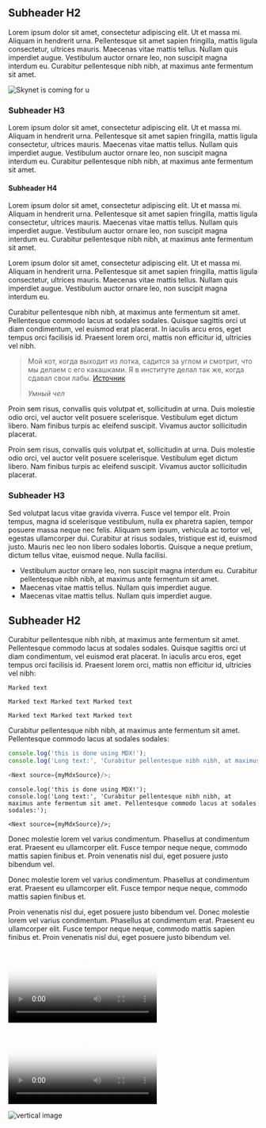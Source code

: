 ## Subheader H2

Lorem ipsum dolor sit amet, consectetur adipiscing elit. Ut et massa mi. Aliquam in hendrerit urna. Pellentesque sit
amet sapien fringilla, mattis ligula consectetur, ultrices mauris. Maecenas vitae mattis tellus. Nullam quis imperdiet
augue. Vestibulum auctor ornare leo, non suscipit magna interdum eu. Curabitur pellentesque nibh nibh, at maximus ante
fermentum sit amet.

![Skynet is coming for u](https://upload.wikimedia.org/wikipedia/commons/thumb/4/4d/Skynet_Terminator_logo.png/1200px-Skynet_Terminator_logo.png)

### Subheader H3

Lorem ipsum dolor sit amet, consectetur adipiscing elit. Ut et massa mi. Aliquam in hendrerit urna. Pellentesque sit
amet sapien fringilla, mattis ligula consectetur, ultrices mauris. Maecenas vitae mattis tellus. Nullam quis imperdiet
augue. Vestibulum auctor ornare leo, non suscipit magna interdum eu. Curabitur pellentesque nibh nibh, at maximus ante
fermentum sit amet.

#### Subheader H4

Lorem ipsum dolor sit amet, consectetur adipiscing elit. Ut et massa mi. Aliquam in hendrerit urna. Pellentesque sit
amet sapien fringilla, mattis ligula consectetur, ultrices mauris. Maecenas vitae mattis tellus. Nullam quis imperdiet
augue. Vestibulum auctor ornare leo, non suscipit magna interdum eu. Curabitur pellentesque nibh nibh, at maximus ante
fermentum sit amet.

<Note body="Lorem ipsum dolor sit amet, consectetur adipiscing elit. Ut et massa mi. Aliquam in hendrerit urna.
Pellentesque sit amet sapien fringilla, mattis ligula consectetur, ultrices mauris. Maecenas vitae mattis tellus. Nullam
quis imperdiet augue. Vestibulum auctor ornare leo, non suscipit magna interdum eu. Curabitur pellentesque nibh nibh, at
maximus ante fermentum sit amet."/>

Lorem ipsum dolor sit amet, consectetur adipiscing elit. Ut et massa mi. Aliquam in hendrerit urna. Pellentesque sit
amet sapien fringilla, mattis ligula consectetur, ultrices mauris. Maecenas vitae mattis tellus. Nullam quis imperdiet
augue. Vestibulum auctor ornare leo, non suscipit magna interdum eu.

Curabitur pellentesque nibh nibh, at maximus ante fermentum sit amet. Pellentesque commodo lacus at sodales sodales.
Quisque sagittis orci ut diam condimentum, vel euismod erat placerat. In iaculis arcu eros, eget tempus orci facilisis
id. Praesent lorem orci, mattis non efficitur id, ultricies vel nibh.

> Мой кот, когда выходит из лотка, садится за углом и смотрит, что мы делаем с его какашками.
> Я в институте делал так же, когда сдавал свои лабы. [Источник](https://www.anekdot.ru/)
>
><cite>Умный чел</cite>

Proin sem risus, convallis quis volutpat et, sollicitudin at urna. Duis molestie odio orci, vel auctor velit posuere
scelerisque. Vestibulum eget dictum libero. Nam finibus turpis ac eleifend suscipit. Vivamus auctor sollicitudin
placerat.

Proin sem risus, convallis quis volutpat et, sollicitudin at urna. Duis molestie odio orci, vel auctor velit posuere
scelerisque. Vestibulum eget dictum libero. Nam finibus turpis ac eleifend suscipit. Vivamus auctor sollicitudin
placerat.

### Subheader H3

Sed volutpat lacus vitae gravida viverra. Fusce vel tempor elit. Proin tempus, magna id scelerisque vestibulum, nulla ex
pharetra sapien, tempor posuere massa neque nec felis. Aliquam sem ipsum, vehicula ac tortor vel, egestas ullamcorper
dui. Curabitur at risus sodales, tristique est id, euismod justo. Mauris nec leo non libero sodales lobortis. Quisque a
neque pretium, dictum tellus vitae, euismod neque. Nulla facilisi.

- Vestibulum auctor ornare leo, non suscipit magna interdum eu. Curabitur pellentesque nibh nibh, at maximus ante
  fermentum sit amet.
- Maecenas vitae mattis tellus. Nullam quis imperdiet augue.
- Maecenas vitae mattis tellus. Nullam quis imperdiet augue.

## Subheader H2

Curabitur pellentesque nibh nibh, at maximus ante fermentum sit amet. Pellentesque commodo lacus at sodales sodales.
Quisque sagittis orci ut diam condimentum, vel euismod erat placerat. In iaculis arcu eros, eget tempus orci facilisis
id. Praesent lorem orci, mattis non efficitur id, ultricies vel nibh:

`Marked text`

`Marked text Marked text Marked text`

`Marked text Marked text Marked text`

Curabitur pellentesque nibh nibh, at maximus ante fermentum sit amet. Pellentesque commodo lacus at sodales sodales:

```typescript jsx
console.log('this is done using MDX!');
console.log('Long text:', 'Curabitur pellentesque nibh nibh, at maximus ante fermentum sit amet. Pellentesque commodo lacus at sodales sodales:');

<Next source={myMdxSource}/>;
```

```
console.log('this is done using MDX!');
console.log('Long text:', 'Curabitur pellentesque nibh nibh, at maximus ante fermentum sit amet. Pellentesque commodo lacus at sodales sodales:');

<Next source={myMdxSource}/>;
```

Donec molestie lorem vel varius condimentum. Phasellus at condimentum erat. Praesent eu ullamcorper elit. Fusce tempor
neque neque, commodo mattis sapien finibus et. Proin venenatis nisl dui, eget posuere justo bibendum vel.

<CollapsableSection label="Summary">
Donec molestie lorem vel varius condimentum. Phasellus at condimentum erat. Praesent eu ullamcorper elit. Fusce tempor
neque neque, commodo mattis sapien finibus et.

Proin venenatis nisl dui, eget posuere justo bibendum vel.
Donec molestie lorem vel varius condimentum. Phasellus at condimentum erat. Praesent eu ullamcorper elit. Fusce tempor
neque neque, commodo mattis sapien finibus et. Proin venenatis nisl dui, eget posuere justo bibendum vel.
</CollapsableSection>

<Video
poster="https://wicando.dev.thewhite.ru/videos/main-video-demo-preview.jpeg"
src="https://wicando.dev.thewhite.ru/videos/main-video-demo.mp4"
/>

<Video
src="https://d21ozv67drxbfu.cloudfront.net/appietoday.test/media/2017/09/04/asset-1175875-1504515710530864.mp4"
poster="empty"
/>

![vertical image](https://wicando.dev.thewhite.ru/videos/main-video-demo-preview.jpeg)

